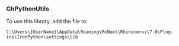 ### GhPythonUtils
To use this library, add the file to:

`C:\Users\{UserName}\AppData\Roaming\McNeel\Rhinoceros\7.0\Plug-ins\IronPython\settings\lib`
